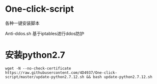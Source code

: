 # One-click-script
各种一键安装脚本

Anti-ddos.sh
基于iptables进行ddos防护

# 安装python2.7
    wget -N --no-check-certificate https://raw.githubusercontent.com/4D4937/One-click-script/master/update-python2.7.12.sh && bash update-python2.7.12.sh
